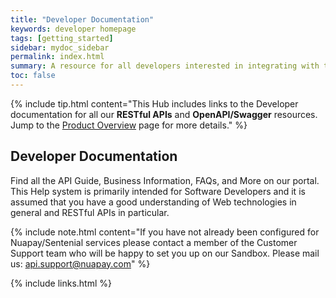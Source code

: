 ```yaml
---
title: "Developer Documentation"
keywords: developer homepage
tags: [getting_started]
sidebar: mydoc_sidebar
permalink: index.html
summary: A resource for all developers interested in integrating with the Nuapay and Sentenial suite of RESTful APIs.
toc: false
---
```


{% include tip.html content="This Hub includes links to the Developer documentation for all our <b>RESTful APIs</b> and <b>OpenAPI/Swagger</b> resources. Jump to the <a href='prod_overview.html' >Product Overview</a> page for more details." %}

## Developer Documentation

Find all the API Guide, Business Information, FAQs, and More on our portal.
This Help system is primarily intended for Software Developers and it is assumed that you have a good understanding of Web technologies in general and RESTful APIs in particular.

{% include note.html content="If you have not already been configured for Nuapay/Sentenial services  please contact a member of the Customer Support team who will be happy to set you up on our Sandbox. Please mail us: <a href ='mailto:api.support@nuapay.com'>api.support@nuapay.com</a>" %}


{% include links.html %}
